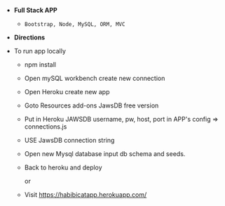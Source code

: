 * **Full Stack APP**

  * `Bootstrap, Node, MySQL, ORM, MVC `

* **Directions**

* To run app locally

  * npm install 
  
  * Open mySQL workbench create new connection 

  * Open Heroku create new app 
  
  * Goto Resources add-ons JawsDB free version

  * Put in Heroku JAWSDB username, pw, host, port in APP's config => connections.js

  * USE JawsDB connection string 

  * Open new Mysql database input db schema and seeds.

  * Back to heroku and deploy 

    or

  * Visit https://habibicatapp.herokuapp.com/ 
    
 


